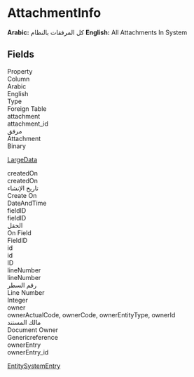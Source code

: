 # AttachmentInfo
**Arabic:** كل المرفقات بالنظام
**English:** All Attachments In System

<ContentFilter/>

<div class='searchable'>

## Fields

<div class="nama-table">
<div class="row header-row">
<div class="cell">Property</div>
<div class="cell">Column</div>
<div class="cell">Arabic</div>
<div class="cell">English</div>
<div class="cell">Type</div>
<div class="cell">Foreign Table</div>
</div><div class="row searchable" id="attachment">
<div class="cell" data-label="Property">attachment</div>
<div class="cell" data-label="Column">attachment_id</div>
<div class="cell" data-label="Arabic">مرفق</div>
<div class="cell" data-label="English">Attachment</div>
<div class="cell" data-label="Type">Binary</div>
<div class="cell" data-label="Foreign Table">

 [LargeData](/modules/system-tables/LargeData.md) 
</div>
</div>

<div class="row searchable" id="createdOn">
<div class="cell" data-label="Property">createdOn</div>
<div class="cell" data-label="Column">createdOn</div>
<div class="cell" data-label="Arabic">تاريخ الإنشاء</div>
<div class="cell" data-label="English">Create On</div>
<div class="cell" data-label="Type">DateAndTime</div>

</div>

<div class="row searchable" id="fieldID">
<div class="cell" data-label="Property">fieldID</div>
<div class="cell" data-label="Column">fieldID</div>
<div class="cell" data-label="Arabic"> الحقل</div>
<div class="cell" data-label="English"> On Field</div>
<div class="cell" data-label="Type">FieldID</div>

</div>

<div class="row searchable" id="id">
<div class="cell" data-label="Property">id</div>
<div class="cell" data-label="Column">id</div>
<div class="cell" data-label="Arabic"></div>
<div class="cell" data-label="English"></div>
<div class="cell" data-label="Type">ID</div>

</div>

<div class="row searchable" id="lineNumber">
<div class="cell" data-label="Property">lineNumber</div>
<div class="cell" data-label="Column">lineNumber</div>
<div class="cell" data-label="Arabic">رقم السطر</div>
<div class="cell" data-label="English">Line Number</div>
<div class="cell" data-label="Type">Integer</div>

</div>

<div class="row searchable" id="owner">
<div class="cell" data-label="Property">owner</div>
<div class="cell gen-ref-column" data-label="Column">ownerActualCode,  ownerCode,  ownerEntityType,  ownerId</div>
<div class="cell" data-label="Arabic"> مالك المستند</div>
<div class="cell" data-label="English"> Document Owner</div>
<div class="cell" data-label="Type">Genericreference</div>

</div>

<div class="row searchable" id="ownerEntry">
<div class="cell" data-label="Property">ownerEntry</div>
<div class="cell" data-label="Column">ownerEntry_id</div>
<div class="cell" data-label="Arabic"></div>
<div class="cell" data-label="English"></div>
<div class="cell" data-label="Type"></div>
<div class="cell" data-label="Foreign Table">

 [EntitySystemEntry](/modules/system-tables/EntitySystemEntry.md) 
</div>
</div>


</div>
</div>

